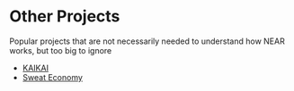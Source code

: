 # Other Projects

Popular projects that are not necessarily needed to understand how NEAR works, but
too big to ignore
- [KAIKAI](kaikai.md)
- [Sweat Economy](sweat-economy.md)
